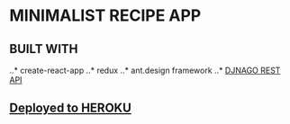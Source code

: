 # MINIMALIST RECIPE APP

## BUILT WITH
..* create-react-app
..* redux
..* ant.design framework
..* [DJNAGO REST API](https://github.com/vishalpatel2890/recipeapi)

## [Deployed to HEROKU](https://arcane-castle-90995.herokuapp.com/)
